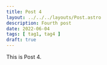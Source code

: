```yaml
---
title: Post 4
layout: ../../../layouts/Post.astro
description: Fourth post
date: 2022-06-04
tags: [ tag1, tag4 ]
draft: true
---
```


This is Post 4.
